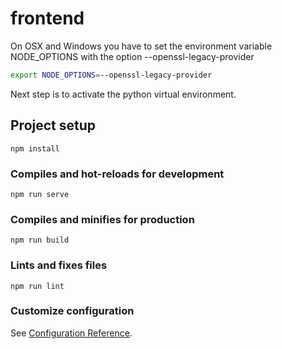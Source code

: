 # frontend

On OSX and Windows you have to set the environment variable NODE_OPTIONS with the option --openssl-legacy-provider

```bash
export NODE_OPTIONS=--openssl-legacy-provider
```

Next step is to activate the python virtual environment.

## Project setup
```
npm install
```

### Compiles and hot-reloads for development
```
npm run serve
```

### Compiles and minifies for production
```
npm run build
```

### Lints and fixes files
```
npm run lint
```

### Customize configuration
See [Configuration Reference](https://cli.vuejs.org/config/).
